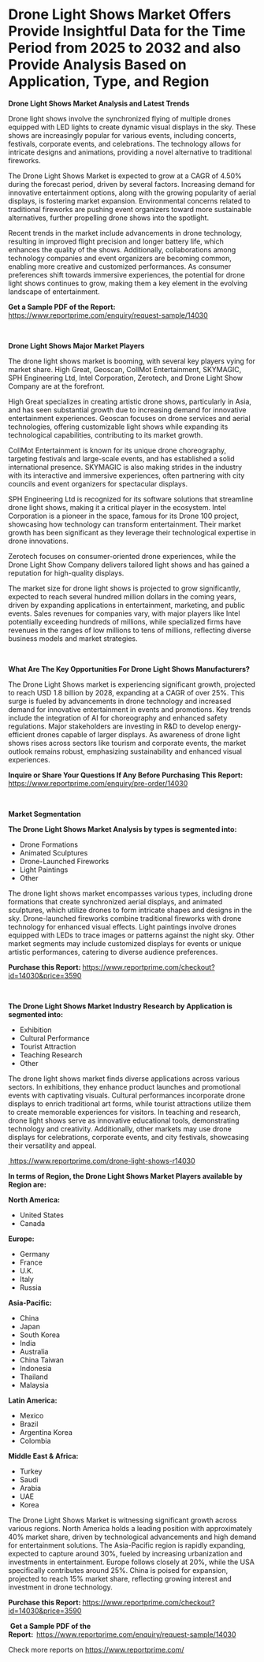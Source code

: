 <p><h1>Drone Light Shows Market Offers Provide Insightful Data for the Time Period from 2025 to 2032 and also Provide Analysis Based on Application, Type, and Region</h1></p><p><strong>Drone Light Shows Market Analysis and Latest Trends</strong></p>
<p><p>Drone light shows involve the synchronized flying of multiple drones equipped with LED lights to create dynamic visual displays in the sky. These shows are increasingly popular for various events, including concerts, festivals, corporate events, and celebrations. The technology allows for intricate designs and animations, providing a novel alternative to traditional fireworks.</p><p>The Drone Light Shows Market is expected to grow at a CAGR of 4.50% during the forecast period, driven by several factors. Increasing demand for innovative entertainment options, along with the growing popularity of aerial displays, is fostering market expansion. Environmental concerns related to traditional fireworks are pushing event organizers toward more sustainable alternatives, further propelling drone shows into the spotlight.</p><p>Recent trends in the market include advancements in drone technology, resulting in improved flight precision and longer battery life, which enhances the quality of the shows. Additionally, collaborations among technology companies and event organizers are becoming common, enabling more creative and customized performances. As consumer preferences shift towards immersive experiences, the potential for drone light shows continues to grow, making them a key element in the evolving landscape of entertainment.</p></p>
<p><strong>Get a Sample PDF of the Report:&nbsp;</strong> <a href="https://www.reportprime.com/enquiry/request-sample/14030?utm_campaign=3071&utm_medium=2&utm_source=Github&utm_content=ia&utm_term=20032025&utm_id=drone-light-shows">https://www.reportprime.com/enquiry/request-sample/14030</a></p>
<p>&nbsp;</p>
<p><strong>Drone Light Shows Major Market Players</strong></p>
<p><p>The drone light shows market is booming, with several key players vying for market share. High Great, Geoscan, CollMot Entertainment, SKYMAGIC, SPH Engineering Ltd, Intel Corporation, Zerotech, and Drone Light Show Company are at the forefront.</p><p>High Great specializes in creating artistic drone shows, particularly in Asia, and has seen substantial growth due to increasing demand for innovative entertainment experiences. Geoscan focuses on drone services and aerial technologies, offering customizable light shows while expanding its technological capabilities, contributing to its market growth.</p><p>CollMot Entertainment is known for its unique drone choreography, targeting festivals and large-scale events, and has established a solid international presence. SKYMAGIC is also making strides in the industry with its interactive and immersive experiences, often partnering with city councils and event organizers for spectacular displays.</p><p>SPH Engineering Ltd is recognized for its software solutions that streamline drone light shows, making it a critical player in the ecosystem. Intel Corporation is a pioneer in the space, famous for its Drone 100 project, showcasing how technology can transform entertainment. Their market growth has been significant as they leverage their technological expertise in drone innovations.</p><p>Zerotech focuses on consumer-oriented drone experiences, while the Drone Light Show Company delivers tailored light shows and has gained a reputation for high-quality displays.</p><p>The market size for drone light shows is projected to grow significantly, expected to reach several hundred million dollars in the coming years, driven by expanding applications in entertainment, marketing, and public events. Sales revenues for companies vary, with major players like Intel potentially exceeding hundreds of millions, while specialized firms have revenues in the ranges of low millions to tens of millions, reflecting diverse business models and market strategies.</p></p>
<p>&nbsp;</p>
<p><strong>What Are The Key Opportunities For Drone Light Shows Manufacturers?</strong></p>
<p><p>The Drone Light Shows market is experiencing significant growth, projected to reach USD 1.8 billion by 2028, expanding at a CAGR of over 25%. This surge is fueled by advancements in drone technology and increased demand for innovative entertainment in events and promotions. Key trends include the integration of AI for choreography and enhanced safety regulations. Major stakeholders are investing in R&D to develop energy-efficient drones capable of larger displays. As awareness of drone light shows rises across sectors like tourism and corporate events, the market outlook remains robust, emphasizing sustainability and enhanced visual experiences.</p></p>
<p><strong>Inquire or Share Your Questions If Any Before Purchasing This Report:</strong> <a href="https://www.reportprime.com/enquiry/pre-order/14030?utm_campaign=3071&utm_medium=2&utm_source=Github&utm_content=ia&utm_term=20032025&utm_id=drone-light-shows">https://www.reportprime.com/enquiry/pre-order/14030</a></p>
<p>&nbsp;</p>
<p><strong>Market Segmentation</strong></p>
<p><strong>The Drone Light Shows Market Analysis by types is segmented into:</strong></p>
<p><ul><li>Drone Formations</li><li>Animated Sculptures</li><li>Drone-Launched Fireworks</li><li>Light Paintings</li><li>Other</li></ul></p>
<p><p>The drone light shows market encompasses various types, including drone formations that create synchronized aerial displays, and animated sculptures, which utilize drones to form intricate shapes and designs in the sky. Drone-launched fireworks combine traditional fireworks with drone technology for enhanced visual effects. Light paintings involve drones equipped with LEDs to trace images or patterns against the night sky. Other market segments may include customized displays for events or unique artistic performances, catering to diverse audience preferences.</p></p>
<p><strong>Purchase this Report:&nbsp;</strong><a href="https://www.reportprime.com/checkout?id=14030&price=3590&utm_campaign=3071&utm_medium=2&utm_source=Github&utm_content=ia&utm_term=20032025&utm_id=drone-light-shows">https://www.reportprime.com/checkout?id=14030&price=3590</a></p>
<p>&nbsp;</p>
<p><strong>The Drone Light Shows Market Industry Research by Application is segmented into:</strong></p>
<p><ul><li>Exhibition</li><li>Cultural Performance</li><li>Tourist Attraction</li><li>Teaching Research</li><li>Other</li></ul></p>
<p><p>The drone light shows market finds diverse applications across various sectors. In exhibitions, they enhance product launches and promotional events with captivating visuals. Cultural performances incorporate drone displays to enrich traditional art forms, while tourist attractions utilize them to create memorable experiences for visitors. In teaching and research, drone light shows serve as innovative educational tools, demonstrating technology and creativity. Additionally, other markets may use drone displays for celebrations, corporate events, and city festivals, showcasing their versatility and appeal.</p></p>
<p><a href="https://www.reportprime.com/drone-light-shows-r14030?utm_campaign=3071&utm_medium=2&utm_source=Github&utm_content=ia&utm_term=20032025&utm_id=drone-light-shows">&nbsp;https://www.reportprime.com/drone-light-shows-r14030</a></p>
<p><strong>In terms of Region, the Drone Light Shows Market Players available by Region are:</strong></p>
<p>
    <p> <strong> North America: </strong>
        <ul>
            <li>United States</li>
            <li>Canada</li>
        </ul>
        </p> 
    <p> <strong> Europe: </strong>
        <ul>
            <li>Germany</li>
            <li>France</li>
            <li>U.K.</li>
            <li>Italy</li>
            <li>Russia</li>
        </ul>
        </p> 
    <p> <strong> Asia-Pacific: </strong>
        <ul>
            <li>China</li>
            <li>Japan</li>
            <li>South Korea</li>
            <li>India</li>
            <li>Australia</li>
            <li>China Taiwan</li>
            <li>Indonesia</li>
            <li>Thailand</li>
            <li>Malaysia</li>
        </ul>
        </p> 
    <p> <strong> Latin America: </strong>
        <ul>
            <li>Mexico</li>
            <li>Brazil</li>
            <li>Argentina Korea</li>
            <li>Colombia</li>
        </ul>
        </p> 
    <p> <strong> Middle East & Africa: </strong>
        <ul>
            <li>Turkey</li>
            <li>Saudi</li>
            <li>Arabia</li>
            <li>UAE</li>
            <li>Korea</li>
        </ul>
    </p>
    </p>
<p><p>The Drone Light Shows Market is witnessing significant growth across various regions. North America holds a leading position with approximately 40% market share, driven by technological advancements and high demand for entertainment solutions. The Asia-Pacific region is rapidly expanding, expected to capture around 30%, fueled by increasing urbanization and investments in entertainment. Europe follows closely at 20%, while the USA specifically contributes around 25%. China is poised for expansion, projected to reach 15% market share, reflecting growing interest and investment in drone technology.</p></p>
<p><strong>Purchase this Report: </strong><a href="https://www.reportprime.com/checkout?id=14030&price=3590&utm_campaign=3071&utm_medium=2&utm_source=Github&utm_content=ia&utm_term=20032025&utm_id=drone-light-shows">https://www.reportprime.com/checkout?id=14030&price=3590</a></p>
<p>&nbsp;<strong>Get a Sample PDF of the Report:&nbsp;&nbsp;</strong><a href="https://www.reportprime.com/enquiry/request-sample/14030?utm_campaign=3071&utm_medium=2&utm_source=Github&utm_content=ia&utm_term=20032025&utm_id=drone-light-shows">https://www.reportprime.com/enquiry/request-sample/14030</a></p>
<p><strong></strong></p>
<p>Check more reports on <a href="https://www.reportprime.com/?utm_campaign=3071&utm_medium=2&utm_source=Github&utm_content=ia&utm_term=20032025&utm_id=drone-light-shows">https://www.reportprime.com/</a></p>